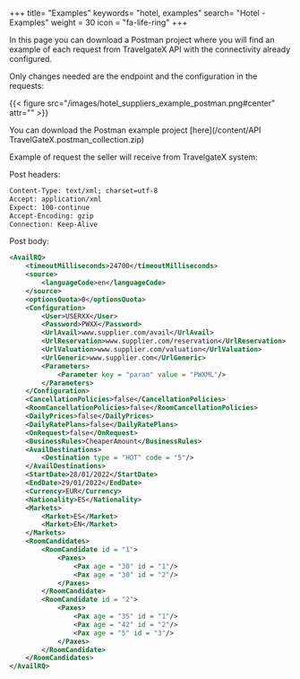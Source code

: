 +++
title= "Examples"
keywords= "hotel, examples"
search= "Hotel - Examples"
weight = 30
icon = "fa-life-ring"
+++

In this page you can download a Postman project where you will find an example of each request from TravelgateX API with the connectivity already configured.

Only changes needed are the endpoint and the configuration in the requests:

{{< figure src="/images/hotel_suppliers_example_postman.png#center" attr="" >}}

You can download the Postman example project [here](/content/API TravelGateX.postman_collection.zip)



Example of request the seller will receive from TravelgateX system:

Post headers:

~~~xml
Content-Type: text/xml; charset=utf-8
Accept: application/xml
Expect: 100-continue
Accept-Encoding: gzip
Connection: Keep-Alive
~~~
Post body:
~~~xml
<AvailRQ>
    <timeoutMilliseconds>24700</timeoutMilliseconds>
    <source>
        <languageCode>en</languageCode>
    </source>
    <optionsQuota>0</optionsQuota>
    <Configuration>
        <User>USERXX</User>
        <Password>PWXX</Password>
        <UrlAvail>www.supplier.com/avail</UrlAvail>
        <UrlReservation>www.supplier.com/reservation</UrlReservation>
        <UrlValuation>www.supplier.com/valuation</UrlValuation>
        <UrlGeneric>www.supplier.com</UrlGeneric>
        <Parameters>
            <Parameter key = "param" value = "PWXML"/>
        </Parameters>
    </Configuration>
    <CancellationPolicies>false</CancellationPolicies>
    <RoomCancellationPolicies>false</RoomCancellationPolicies>
    <DailyPrices>false</DailyPrices>
    <DailyRatePlans>false</DailyRatePlans>
    <OnRequest>false</OnRequest>
    <BusinessRules>CheaperAmount</BusinessRules>
    <AvailDestinations>
        <Destination type = "HOT" code = "5"/>
    </AvailDestinations>
    <StartDate>28/01/2022</StartDate>
    <EndDate>29/01/2022</EndDate>
    <Currency>EUR</Currency>
    <Nationality>ES</Nationality>
    <Markets>
        <Market>ES</Market>
        <Market>EN</Market>
    </Markets>
    <RoomCandidates>
        <RoomCandidate id = "1">
            <Paxes>
                <Pax age = "30" id = "1"/>
                <Pax age = "30" id = "2"/>
            </Paxes>
        </RoomCandidate>
        <RoomCandidate id = "2">
            <Paxes>
                <Pax age = "35" id = "1"/>
                <Pax age = "42" id = "2"/>
                <Pax age = "5" id = "3"/>
            </Paxes>
        </RoomCandidate>
    </RoomCandidates>
</AvailRQ>

~~~



